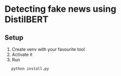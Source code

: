 # Detecting fake news using DistilBERT

## Setup
1. Create venv with your favourite tool
2. Activate it
3. Run 
```bash
   python install.py
```
